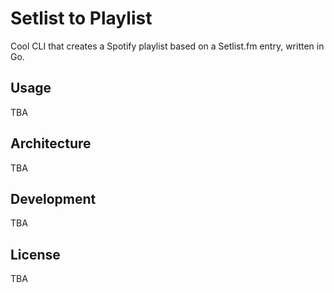 # Setlist to Playlist

Cool CLI that creates a Spotify playlist based on a Setlist.fm entry, written in Go.

## Usage

TBA

## Architecture

TBA

## Development

TBA

## License

TBA
